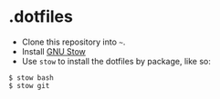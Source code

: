 .dotfiles
=========

* Clone this repository into `~`.
* Install [GNU Stow](http://www.gnu.org/software/stow/)
* Use `stow` to install the dotfiles by package, like so:

```
$ stow bash
$ stow git
```
